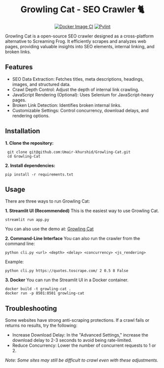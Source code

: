 <div align="center">

# Growling Cat - SEO Crawler 🐈

</div>

<div align="center">

[![Docker Image CI](https://github.com/Umair-khurshid/Growling-Cat/actions/workflows/docker-image.yml/badge.svg)](https://github.com/Umair-khurshid/Growling-Cat/actions/workflows/docker-image.yml)
[![Pylint](https://github.com/Umair-khurshid/Growling-Cat/actions/workflows/pylint.yml/badge.svg)](https://github.com/Umair-khurshid/Growling-Cat/actions/workflows/pylint.yml)

</div>

Growling Cat is a open-source SEO crawler designed as a cross-platform alternative to Screaming Frog. It efficiently scrapes
and analyzes web pages, providing valuable insights into SEO elements, internal linking, and broken links.


## Features
   - SEO Data Extraction: Fetches titles, meta descriptions, headings, images, and structured data.
   - Crawl Depth Control: Adjust the depth of internal link crawling.
   - JavaScript Rendering (Optional): Uses Selenium for JavaScript-heavy pages.
   - Broken Link Detection: Identifies broken internal links.
   - Customizable Settings: Control concurrency, download delays, and rendering options.

## Installation
  **1. Clone the repository:**

  ```
   git clone git@github.com:Umair-khurshid/Growling-Cat.git
   cd Growling-Cat
   ```
 **2. Install dependencies:**
  ```
  pip install -r requirements.txt
  ```
## Usage
  There are three ways to run Growling Cat:

  **1. Streamlit UI (Recommended)**
  This is the easiest way to use Growling Cat.
 ```
 streamlit run app.py
 ```
 You can also use the demo at: [Growling Cat](https://growling-cat.streamlit.app/)

  **2. Command-Line Interface**
  You can also run the crawler from the command line:

 ```
 python cli.py <url> <depth> <delay> <concurrency> <js_rendering>
 ```
 Example:

 ```
 python cli.py https://quotes.toscrape.com/ 2 0.5 8 False
```
 **3. Docker**
  You can run the Streamlit UI in a Docker container.
 ```
 docker build -t growling-cat .
 docker run -p 8501:8501 growling-cat
```

## Troubleshooting
  Some websites have strong anti-scraping protections. If a crawl fails or returns no results, try the following:
   - Increase Download Delay: In the "Advanced Settings," increase the download delay to 2-3 seconds to avoid being
     rate-limited.
   - Reduce Concurrency: Lower the number of concurrent requests to 1 or 2.
   
 *Note: Some sites may still be difficult to crawl even with these adjustments.*

